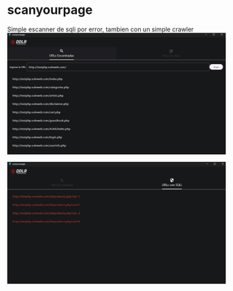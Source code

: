 # scanyourpage

Simple escanner de sqli por error, tambien con un simple crawler
![alt text](<Screenshot 2024-08-05 133732.png>)


![alt text](<Screenshot 2024-08-05 133740.png>)